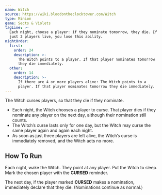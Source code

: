 ```yaml
---
name: Witch
source: https://wiki.bloodontheclocktower.com/Witch
type: Minion
game: Sects & Violets
tagLine: >-
  Each night, choose a player: if they nominate tomorrow, they die. If
  just 3 players live, you lose this ability.
nightOrder:
  first:
    order: 24
    description: >-
      The Witch points to a player. If that player nominates tomorrow
      they die immediately.
  other:
    order: 14
    description: >-
      If there are 4 or more players alive: The Witch points to a
      player. If that player nominates tomorrow they die immediately.
---
```


The Witch curses players, so that they die if they nominate.

- Each night, the Witch chooses a player to curse. That player dies if
  they nominate any player on the next day, although their nomination
  still counts.
- The Witch’s curse lasts only for one day, but the Witch may curse the
  same player again and again each night.
- As soon as just three players are left alive, the Witch’s curse is
  immediately removed, and the Witch acts no more.

## How To Run

Each night, wake the Witch. They point at any player. Put the Witch to
sleep. Mark the chosen player with the **CURSED** reminder.

The next day, if the player marked **CURSED** makes a nomination,
immediately declare that they die. (Nominations continue as normal.)
